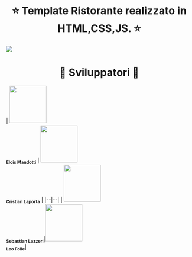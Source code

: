 

<h1 align="center"> ⭐️ Template Ristorante realizzato in HTML,CSS,JS. ⭐️ </h1>
<img  src="immagini/gif2.gif" >

<br>

<h1 align="center"> ️🤝 Sviluppatori 🤝 </h1>

| <img src="https://avatars.githubusercontent.com/u/104636248?v=4" width="100px;"/><sub><br><b>Elois Mandotti</b></sub> | <img src="https://avatars.githubusercontent.com/u/37643992?v=4" width="100px;"/><sub><br><b>Cristian Laporta</b></sub>
|
|--|--|
| <img src="https://avatars.githubusercontent.com/u/40839465?v=4" width="100px;"/><sub><br><b>Sebastian Lazzeri</b></sub>|<img src="https://avatars.githubusercontent.com/u/104635962?v=4" width="100px;"/><sub><br><b>Leo Folle</b></sub>|

